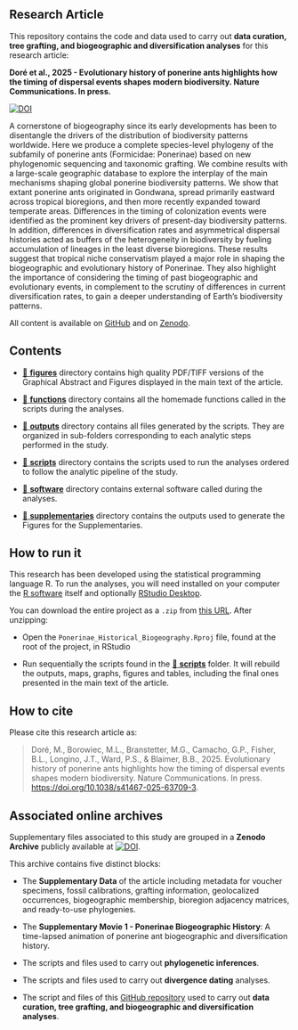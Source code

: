 
<!-- README.md is generated from README.Rmd. Please edit that file -->

## Research Article

This repository contains the code and data used to carry out **data
curation, tree grafting, and biogeographic and diversification
analyses** for this research article:

**Doré et al., 2025 - Evolutionary history of ponerine ants highlights
how the timing of dispersal events shapes modern biodiversity. Nature
Communications. In press.**

[![DOI](https://zenodo.org/badge/DOI/10.1038/s41467-025-63709-3.svg)](https://doi.org/10.1038/s41467-025-63709-3)

A cornerstone of biogeography since its early developments has been to
disentangle the drivers of the distribution of biodiversity patterns
worldwide. Here we produce a complete species-level phylogeny of the
subfamily of ponerine ants (Formicidae: Ponerinae) based on new
phylogenomic sequencing and taxonomic grafting. We combine results with
a large-scale geographic database to explore the interplay of the main
mechanisms shaping global ponerine biodiversity patterns. We show that
extant ponerine ants originated in Gondwana, spread primarily eastward
across tropical bioregions, and then more recently expanded toward
temperate areas. Differences in the timing of colonization events were
identified as the prominent key drivers of present-day biodiversity
patterns. In addition, differences in diversification rates and
asymmetrical dispersal histories acted as buffers of the heterogeneity
in biodiversity by fueling accumulation of lineages in the least diverse
bioregions. These results suggest that tropical niche conservatism
played a major role in shaping the biogeographic and evolutionary
history of Ponerinae. They also highlight the importance of considering
the timing of past biogeographic and evolutionary events, in complement
to the scrutiny of differences in current diversification rates, to gain
a deeper understanding of Earth’s biodiversity patterns.

All content is available on
[GitHub](https://github.com/MaelDore/Ponerinae_Historical_Biogeography)
and on [Zenodo](https://doi.org/10.5281/zenodo.14216556).

## Contents

- [:file_folder: **figures**](figures/) directory contains high quality
  PDF/TIFF versions of the Graphical Abstract and Figures displayed in
  the main text of the article.

- [:file_folder: **functions**](functions/) directory contains all the
  homemade functions called in the scripts during the analyses.

- [:file_folder: **outputs**](outputs/) directory contains all files
  generated by the scripts. They are organized in sub-folders
  corresponding to each analytic steps performed in the study.

- [:file_folder: **scripts**](scripts/) directory contains the scripts
  used to run the analyses ordered to follow the analytic pipeline of
  the study.

- [:file_folder: **software**](software/) directory contains external
  software called during the analyses.

- [:file_folder: **supplementaries**](supplementaries/) directory
  contains the outputs used to generate the Figures for the
  Supplementaries.

## How to run it

This research has been developed using the statistical programming
language R. To run the analyses, you will need installed on your
computer the [R software](https://cloud.r-project.org/) itself and
optionally [RStudio
Desktop](https://rstudio.com/products/rstudio/download/).

You can download the entire project as a `.zip` from [this
URL](https://github.com/MaelDore/Ponerinae_Historical_Biogeography/zipball/master/).
After unzipping:

- Open the `Ponerinae_Historical_Biogeography.Rproj` file, found at the
  root of the project, in RStudio

- Run sequentially the scripts found in the [:file_folder:
  **scripts**](scripts/) folder. It will rebuild the outputs, maps,
  graphs, figures and tables, including the final ones presented in the
  main text of the article.

## How to cite

Please cite this research article as:

> Doré, M., Borowiec, M.L., Branstetter, M.G., Camacho, G.P., Fisher,
> B.L., Longino, J.T., Ward, P.S., & Blaimer, B.B., 2025. Evolutionary
> history of ponerine ants highlights how the timing of dispersal events
> shapes modern biodiversity. Nature Communications. In press.
> <https://doi.org/10.1038/s41467-025-63709-3>.

## Associated online archives

Supplementary files associated to this study are grouped in a **Zenodo
Archive** publicly available at
[![DOI](https://zenodo.org/badge/DOI/10.5281/zenodo.14216556.svg)](https://doi.org/10.5281/zenodo.14216556).

This archive contains five distinct blocks:

- The **Supplementary Data** of the article including metadata for
  voucher specimens, fossil calibrations, grafting information,
  geolocalized occurrences, biogeographic membership, bioregion
  adjacency matrices, and ready-to-use phylogenies.

- The **Supplementary Movie 1 - Ponerinae Biogeographic History**: A
  time-lapsed animation of ponerine ant biogeographic and
  diversification history.

- The scripts and files used to carry out **phylogenetic inferences**.

- The scripts and files used to carry out **divergence dating**
  analyses.

- The script and files of this [GitHub
  repository](https://github.com/MaelDore/Ponerinae_Historical_Biogeography)
  used to carry out **data curation, tree grafting, and biogeographic
  and diversification analyses**.
